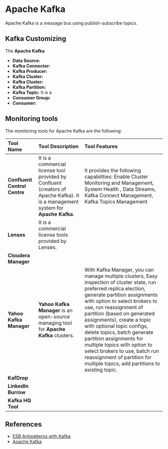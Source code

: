 # Apache Kafka

Apache Kafka is a message bus using publish-subscribe topics.

## Kafka Customizing

The **Apache Kafka**

* **Data Source:**
* **Kafka Connector:**
* **Kafka Producer:**
* **Kafka Cluster:**
* **Kafka Cluster:**
* **Kafka Partition:**
* **Kafka Topic:** It is a
* **Consumer Group:**
* **Consumer:**

## Monitoring tools

The monitoring tools for Apache Kafka are the following:

| Tool Name | Tool Description | Tool Features |
|:--- |:--- |:--- |
| **Confluent Control Centre** | It is a commercial license tool provided by Confluent (creators of Apache Kafka). It is a management system for **Apache Kafka**. | It provides the following capabilities: Enable Cluster Monitoring and Management, System Health , Data Streams, Kafka Connect Management, Kafka Topics Management |
| **Lenses** | It is a commercial license tools provided by Lenses. | | **Datadog Kafka Dashboard** | | |
| **Cloudera Manager** | |  |
| **Yahoo Kafka Manager** | **Yahoo Kafka Manager** is an open-source managing tool for **Apache Kafka** clusters. | With Kafka Manager, you can manage multiple clusters, Easy inspection of cluster state, run preferred replica election, generate partition assignments with option to select brokers to use, run reassignment of partition (based on generated assignments), create a topic with optional topic configs, delete topics, batch generate partition assignments for multiple topics with option to select brokers to use, batch run reassignment of partition for multiple topics, add partitions to existing topic.|
| **KafDrop** |  |   |
| **LinkedIn Burrow** |  |  |
| **Kafka HQ Tool** |  |   |

## References

* [ESB Antipatterns with Kafka](https://www.thoughtworks.com/radar/techniques/recreating-esb-antipatterns-with-kafka)
* [Aoache Kafka](Apache)
